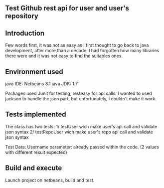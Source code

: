 Test Github rest api for user and user's repository
----------------------------------------------------

Introduction
-------------
Few words first, it was not as easy as I first thought to go back to java development, after more 
than a decade. I had forgotten how many libraries there were and it was not easy to find the 
suitables ones.

Environment used
-----------------
java IDE: Netbeans 8.1
java JDK: 1.7

Packages used Junit for testing, resteasy for api calls.
I wanted to used jackson to handle the json part, but unfortunately, i couldn't make it work.

Tests implemented
------------------
The class has two tests:
1/ testUser wich make user's api call and validate json syntax
2/ testRepoUser wich make user's repo api call and validate json syntax

Test Data:
Username parameter: already passed within the code. (2 values with different result expected)

Build and execute
-----------------
Launch project on netbeans, build and test.

